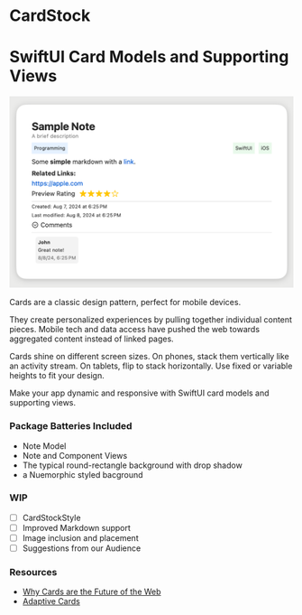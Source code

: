 # CardStock

# SwiftUI Card Models and Supporting Views

<img src="./Assets/card_open.png">

Cards are a classic design pattern, perfect for mobile devices.

They create personalized experiences by pulling together individual 
content pieces. Mobile tech and data access have pushed the web 
towards aggregated content instead of linked pages.

Cards shine on different screen sizes. On phones, stack them vertically
like an activity stream. On tablets, flip to stack horizontally. Use 
fixed or variable heights to fit your design.

Make your app dynamic and responsive with SwiftUI card models and 
supporting views.

### Package Batteries Included

- Note Model
- Note and Component Views
- The typical round-rectangle background with drop shadow
- a Nuemorphic styled bacground

### WIP

- [ ] CardStockStyle
- [ ] Improved Markdown support
- [ ] Image inclusion and placement
- [ ] Suggestions from our Audience

### Resources

- [Why Cards are the Future of the Web](https://blog.intercom.io/why-cards-are-the-future-of-the-web/)
- [Adaptive Cards](https://www.adaptivecards.io/designer/)


